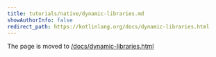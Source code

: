 ```yaml
---
title: tutorials/native/dynamic-libraries.md
showAuthorInfo: false
redirect_path: https://kotlinlang.org/docs/dynamic-libraries.html
---
```


The page is moved to [/docs/dynamic-libraries.html](/docs/dynamic-libraries.html)
